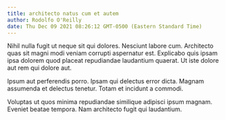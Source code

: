 ```yaml
---
title: architecto natus cum et autem
author: Rodolfo O'Reilly
date: Thu Dec 09 2021 08:26:12 GMT-0500 (Eastern Standard Time)
---
```

Nihil nulla fugit ut neque sit qui dolores. Nesciunt labore cum. Architecto quas sit magni modi veniam corrupti aspernatur est. Explicabo quis ipsam ipsa dolorem quod placeat repudiandae laudantium quaerat. Ut iste dolore aut rem qui dolore aut.

 Ipsum aut perferendis porro. Ipsam qui delectus error dicta. Magnam assumenda et delectus tenetur. Totam et incidunt a commodi.

 Voluptas ut quos minima repudiandae similique adipisci ipsum magnam. Eveniet beatae tempora. Nam architecto fugit qui laudantium.